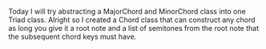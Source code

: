 Today I will try abstracting a MajorChord and MinorChord class into one Triad class. Alright so I created a Chord class that can construct any chord as long you give it a root note and a list of semitones from the root note that the subsequent chord keys must have. 